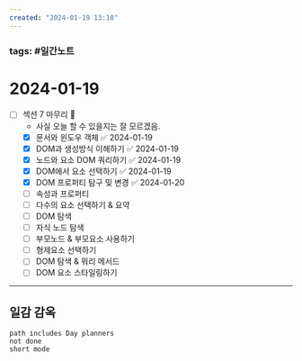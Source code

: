 ```yaml
---
created: "2024-01-19 13:18"
---
```


### tags: #일간노트
  
# 2024-01-19 
- [ ] 섹션 7 마무리 📅 
	- 사실 오늘 할 수 있을지는 잘 모르겠음.
	- [x] 문서와 윈도우 객체 ✅ 2024-01-19
	- [x] DOM과 생성방식 이해하기 ✅ 2024-01-19
	- [x] 노드와 요소 DOM 쿼리하기 ✅ 2024-01-19
	- [x] DOM에서 요소 선택하기 ✅ 2024-01-19
	- [x] DOM 프로퍼티 탐구 및 변경 ✅ 2024-01-20
	- [ ] 속성과 프로퍼티
	- [ ] 다수의 요소 선택하기 & 요약
	- [ ] DOM 탐색
	- [ ] 자식 노드 탐색
	- [ ] 부모노드 & 부모요소 사용하기
	- [ ] 형제요소 선택하기
	- [ ] DOM 탐색 & 뭐리 메서드
	- [ ] DOM 요소 스타일링하기
---  
## 일감 감옥  
```tasks  
path includes Day planners
not done  
short mode  
```